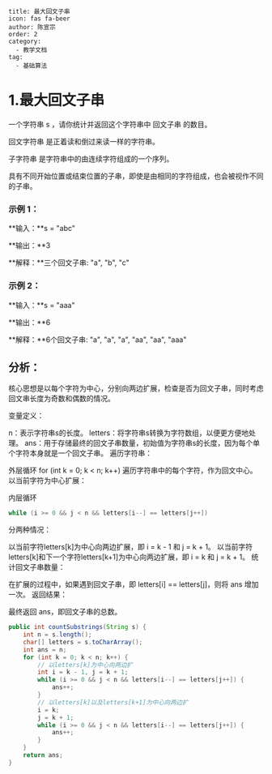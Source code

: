 ```
title: 最大回文子串
icon: fas fa-beer
author: 陈宣宗
order: 2
category:
  - 教学文档
tag:
  - 基础算法
```



# 1.最大回文子串

一个字符串 s ，请你统计并返回这个字符串中 回文子串 的数目。

回文字符串 是正着读和倒过来读一样的字符串。

子字符串 是字符串中的由连续字符组成的一个序列。

具有不同开始位置或结束位置的子串，即使是由相同的字符组成，也会被视作不同的子串。


### 示例 1：

**输入：**s = "abc"

**输出：**3

**解释：**三个回文子串: "a", "b", "c"

### 示例 2：

**输入：**s = "aaa"

**输出：**6

**解释：**6个回文子串: "a", "a", "a", "aa", "aa", "aaa"



## 分析：

核心思想是以每个字符为中心，分别向两边扩展，检查是否为回文子串，同时考虑回文串长度为奇数和偶数的情况。

变量定义：

n：表示字符串s的长度。
letters：将字符串s转换为字符数组，以便更方便地处理。
ans：用于存储最终的回文子串数量，初始值为字符串s的长度，因为每个单个字符本身就是一个回文子串。
遍历字符串：

外层循环 for (int k = 0; k < n; k++) 遍历字符串中的每个字符，作为回文中心。
以当前字符为中心扩展：

内层循环
```java
while (i >= 0 && j < n && letters[i--] == letters[j++])
```
分两种情况：

以当前字符letters[k]为中心向两边扩展，即 i = k - 1 和 j = k + 1。
以当前字符letters[k]和下一个字符letters[k+1]为中心向两边扩展，即 i = k 和 j = k + 1。
统计回文子串数量：

在扩展的过程中，如果遇到回文子串，即 letters[i] == letters[j]，则将 ans 增加一次。
返回结果：

最终返回 ans，即回文子串的总数。



```java
public int countSubstrings(String s) {
    int n = s.length();
    char[] letters = s.toCharArray();
    int ans = n;
    for (int k = 0; k < n; k++) {
        // 以letters[k]为中心向两边扩
        int i = k - 1, j = k + 1;
        while (i >= 0 && j < n && letters[i--] == letters[j++]) {
            ans++;
        }
        // 以letters[k]以及letters[k+1]为中心向两边扩
        i = k;
        j = k + 1;
        while (i >= 0 && j < n && letters[i--] == letters[j++]) {
            ans++;
        }
    }
    return ans;
}
```

